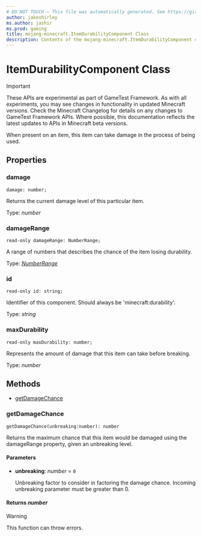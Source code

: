 ```yaml
---
# DO NOT TOUCH — This file was automatically generated. See https://github.com/Mojang/MinecraftScriptingApiDocsGenerator to modify descriptions, examples, etc.
author: jakeshirley
ms.author: jashir
ms.prod: gaming
title: mojang-minecraft.ItemDurabilityComponent Class
description: Contents of the mojang-minecraft.ItemDurabilityComponent class.
---
```

# ItemDurabilityComponent Class
>[!IMPORTANT]
>These APIs are experimental as part of GameTest Framework. As with all experiments, you may see changes in functionality in updated Minecraft versions. Check the Minecraft Changelog for details on any changes to GameTest Framework APIs. Where possible, this documentation reflects the latest updates to APIs in Minecraft beta versions.

When present on an item, this item can take damage in the process of being used.

## Properties
### **damage**
`damage: number;`

Returns the current damage level of this particular item.

Type: *number*


### **damageRange**
`read-only damageRange: NumberRange;`

A range of numbers that describes the chance of the item losing durability.

Type: [*NumberRange*](NumberRange.md)


### **id**
`read-only id: string;`

Identifier of this component. Should always be 'minecraft:durability'.

Type: *string*


### **maxDurability**
`read-only maxDurability: number;`

Represents the amount of damage that this item can take before breaking.

Type: *number*



## Methods
- [getDamageChance](#getdamagechance)
  
### **getDamageChance**
`
getDamageChance(unbreaking:number): number
`

Returns the maximum chance that this item would be damaged using the damageRange property, given an unbreaking level.
#### **Parameters**
- **unbreaking**: *number* = `0`
  
  Unbreaking factor to consider in factoring the damage chance. Incoming unbreaking parameter must be greater than 0.

#### **Returns** *number*

> [!WARNING]
> This function can throw errors.



